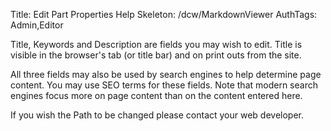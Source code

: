 Title: Edit Part Properties Help
Skeleton: /dcw/MarkdownViewer
AuthTags: Admin,Editor

Title, Keywords and Description are fields you may wish to edit.  Title is visible in the browser's tab (or title bar) and on print outs from the site.

All three fields may also be used by search engines to help determine page content. You may use SEO terms for these fields.  Note that modern search engines focus more on page content than on the content entered here.

If you wish the Path to be changed please contact your web developer.

